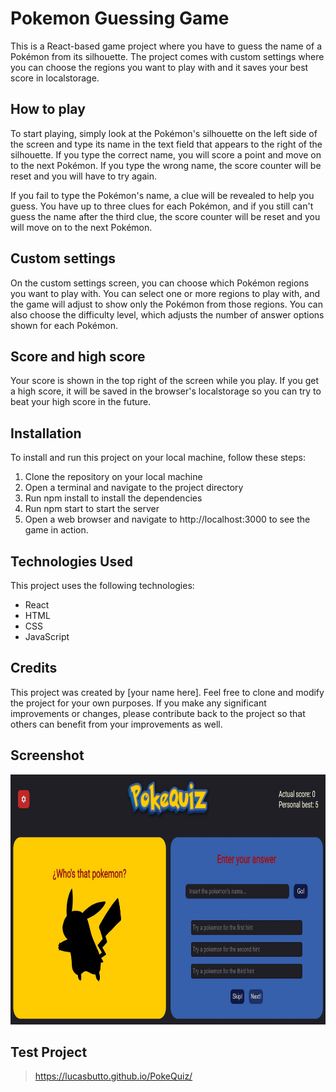 # Pokemon Guessing Game

This is a React-based game project where you have to guess the name of a Pokémon from its silhouette. The project comes with custom settings where you can choose the regions you want to play with and it saves your best score in localstorage.

## How to play
To start playing, simply look at the Pokémon's silhouette on the left side of the screen and type its name in the text field that appears to the right of the silhouette. If you type the correct name, you will score a point and move on to the next Pokémon. If you type the wrong name, the score counter will be reset and you will have to try again.

If you fail to type the Pokémon's name, a clue will be revealed to help you guess. You have up to three clues for each Pokémon, and if you still can't guess the name after the third clue, the score counter will be reset and you will move on to the next Pokémon.

## Custom settings

On the custom settings screen, you can choose which Pokémon regions you want to play with. You can select one or more regions to play with, and the game will adjust to show only the Pokémon from those regions. You can also choose the difficulty level, which adjusts the number of answer options shown for each Pokémon.

## Score and high score

Your score is shown in the top right of the screen while you play. If you get a high score, it will be saved in the browser's localstorage so you can try to beat your high score in the future.

## Installation

To install and run this project on your local machine, follow these steps:

1. Clone the repository on your local machine
2. Open a terminal and navigate to the project directory
3. Run npm install to install the dependencies
4. Run npm start to start the server
5. Open a web browser and navigate to http://localhost:3000 to see the game in action.

## Technologies Used

This project uses the following technologies:

- React
- HTML
- CSS
- JavaScript

## Credits

This project was created by [your name here]. Feel free to clone and modify the project for your own purposes. If you make any significant improvements or changes, please contribute back to the project so that others can benefit from your improvements as well.

## Screenshot

<p align="center">
  <img src="./src/img/proj.jpg" width="600" height="400">
</p>

## Test Project

> https://lucasbutto.github.io/PokeQuiz/
